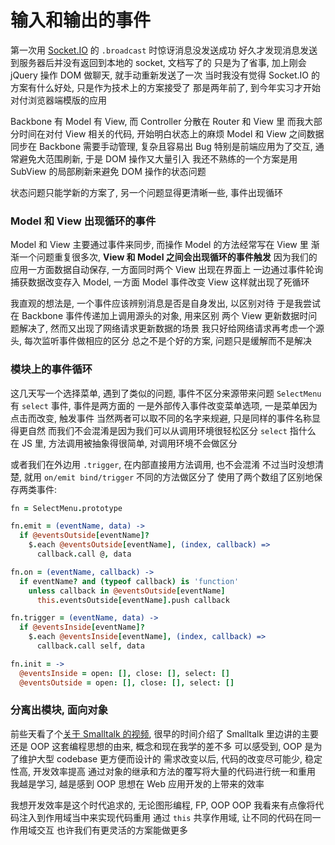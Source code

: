 
输入和输出的事件
======

第一次用 [Socket.IO][socketio] 的 `.broadcast` 时惊讶消息没发送成功
好久才发现消息发送到服务器后并没有返回到本地的 socket, 文档写了的
只是为了省事, 加上刚会 jQuery 操作 DOM 做聊天, 就手动重新发送了一次
当时我没有觉得 Socket.IO 的方案有什么好处, 只是作为技术上的方案接受了
那是两年前了, 到今年实习才开始对付浏览器端模版的应用

[socketio]: http://socket.io/

Backbone 有 Model 有 View, 而 Controller 分散在 Router 和 View 里
而我大部分时间在对付 View 相关的代码, 开始明白状态上的麻烦
Model 和 View 之间数据同步在 Backbone 需要手动管理, 复杂且容易出 Bug
特别是前端应用为了交互, 通常避免大范围刷新, 于是 DOM 操作又大量引入
我还不熟练的一个方案是用 SubView 的局部刷新来避免 DOM 操作的状态问题

状态问题只能学新的方案了, 另一个问题显得更清晰一些, 事件出现循环

### Model 和 View 出现循环的事件

Model 和 View 主要通过事件来同步, 而操作 Model 的方法经常写在 View 里
渐渐一个问题重复很多次, **View 和 Model 之间会出现循环的事件触发**
因为我们的应用一方面数据自动保存, 一方面同时两个 View 出现在界面上
一边通过事件轮询捕获数据改变存入 Model, 一方面 Model 事件改变 View
这样就出现了死循环

我直观的想法是, 一个事件应该辨别消息是否是自身发出, 以区别对待
于是我尝试在 Backbone 事件传递加上调用源头的对象, 用来区别
两个 View 更新数据时问题解决了, 然而又出现了网络请求更新数据的场景
我只好给网络请求再考虑一个源头, 每次监听事件做相应的区分
总之不是个好的方案, 问题只是缓解而不是解决

### 模块上的事件循环

这几天写一个选择菜单, 遇到了类似的问题, 事件不区分来源带来问题
`SelectMenu` 有 `select` 事件, 事件是两方面的
一是外部传入事件改变菜单选项, 一是菜单因为点击而改变, 触发事件
当然两者可以取不同的名字来规避, 只是同样的事件名称显得更自然
而我们不会混淆是因为我们可以从调用环境很轻松区分 `select` 指什么
在 JS 里, 方法调用被抽象得很简单, 对调用环境不会做区分

或者我们在外边用 `.trigger`, 在内部直接用方法调用, 也不会混淆
不过当时没想清楚, 就用 `on/emit bind/trigger` 不同的方法做区分了
使用了两个数组了区别地保存两类事件:

```coffee
fn = SelectMenu.prototype

fn.emit = (eventName, data) ->
  if @eventsOutside[eventName]?
    $.each @eventsOutside[eventName], (index, callback) =>
      callback.call @, data

fn.on = (eventName, callback) ->
  if eventName? and (typeof callback) is 'function'
    unless callback in @eventsOutside[eventName]
      this.eventsOutside[eventName].push callback

fn.trigger = (eventName, data) ->
  if @eventsInside[eventName]?
    $.each @eventsInside[eventName], (index, callback) =>
      callback.call self, data

fn.init = ->
  @eventsInside = open: [], close: [], select: []
  @eventsOutside = open: [], close: [], select: []
```

[select-code]: https://github.com/jiyinyiyong/jquery-select/blob/master/js/select.js#L13-L37

### 分离出模块, 面向对象

前些天看了个[关于 Smalltalk 的视频][video], 很早的时间介绍了 Smalltalk
里边讲的主要还是 OOP 这套编程思想的由来, 概念和现在我学的差不多
可以感受到, OOP 是为了维护大型 codebase 更方便而设计的
需求改变以后, 代码的改变尽可能少, 稳定性高, 开发效率提高
通过对象的继承和方法的覆写将大量的代码进行统一和重用
我越是学习, 越是感到 OOP 思想在 Web 应用开发的上带来的效率

[video]: https://www.youtube.com/watch?v=Y7rq6o6UDXc

我想开发效率是这个时代追求的, 无论图形编程, FP, OOP
OOP 我看来有点像将代码注入到作用域当中来实现代码重用
通过 `this` 共享作用域, 让不同的代码在同一作用域交互
也许我们有更灵活的方案能做更多